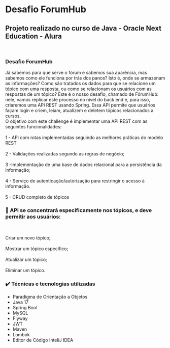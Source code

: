 <h1> Desafio ForumHub</h1>

<h2>Projeto realizado no curso de Java - Oracle Next Education - Alura</h2>
 <br>
 <div>
   <h3>Desafio ForumHub</h3>
 <p>  
  Já sabemos para que serve o fórum e sabemos sua aparência, mas sabemos como ele funciona por trás dos panos? Isto é, onde se armazenam as informações? Como são tratados os dados para que se relacione um tópico com uma resposta, ou como se relacionam os usuários com as respostas de um tópico?
   Este é o nosso desafio, chamado de FórumHub: nele, vamos replicar este processo no nível do back end e, para isso, criaremos uma API REST usando Spring. Essa API permite que usuários façam login e criem, leiam, atualizem e deletem tópicos relacionados a cursos.
      <br>
       O objetivo com este challenge é implementar uma API REST com as seguintes funcionalidades:
   <br><br> 1 -  API com rotas implementadas seguindo as melhores práticas do modelo REST
<br><br> 2 - Validações realizadas segundo as regras de negócio;
<br><br> 3 -Implementação de uma base de dados relacional para a persistência da informação;
<br><br> 4 - Serviço de autenticação/autorização para restringir o acesso à informação.
<br><br> 5 - CRUD completo de tópicos

<br>

<h3>🔨 API se concentrará especificamente nos tópicos, e deve permitir aos usuários: </h3>
<br>
<p> Criar um novo tópico;
<br><br> Mostrar um tópico específico;
<br><br> Atualizar um tópico;
<br><br> Eliminar um tópico.
</p>

<h3>✔️ Técnicas e tecnologias utilizadas </h3>

<ul>
  <li>Paradigma de Orientação a Objetos</li>
  <li>Java 17</li>
  <li>Spring Boot</li>
  <li>MySQL</li>
  <li>Flyway</li>
  <li>JWT</li>
  <li>Maven</li>
  <li>Lombok</li>
<li>Editor de Código InteliJ IDEA</li>

</ul>

</div>
